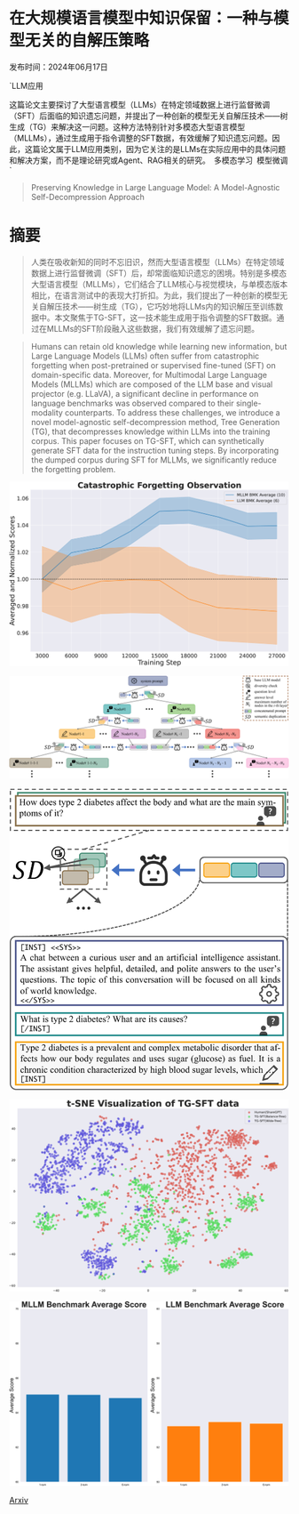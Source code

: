 # 在大规模语言模型中知识保留：一种与模型无关的自解压策略

发布时间：2024年06月17日

`LLM应用

这篇论文主要探讨了大型语言模型（LLMs）在特定领域数据上进行监督微调（SFT）后面临的知识遗忘问题，并提出了一种创新的模型无关自解压技术——树生成（TG）来解决这一问题。这种方法特别针对多模态大型语言模型（MLLMs），通过生成用于指令调整的SFT数据，有效缓解了知识遗忘问题。因此，这篇论文属于LLM应用类别，因为它关注的是LLMs在实际应用中的具体问题和解决方案，而不是理论研究或Agent、RAG相关的研究。` `多模态学习` `模型微调`

> Preserving Knowledge in Large Language Model: A Model-Agnostic Self-Decompression Approach

# 摘要

> 人类在吸收新知的同时不忘旧识，然而大型语言模型（LLMs）在特定领域数据上进行监督微调（SFT）后，却常面临知识遗忘的困境。特别是多模态大型语言模型（MLLMs），它们结合了LLM核心与视觉模块，与单模态版本相比，在语言测试中的表现大打折扣。为此，我们提出了一种创新的模型无关自解压技术——树生成（TG），它巧妙地将LLMs内的知识解压至训练数据中。本文聚焦于TG-SFT，这一技术能生成用于指令调整的SFT数据。通过在MLLMs的SFT阶段融入这些数据，我们有效缓解了遗忘问题。

> Humans can retain old knowledge while learning new information, but Large Language Models (LLMs) often suffer from catastrophic forgetting when post-pretrained or supervised fine-tuned (SFT) on domain-specific data. Moreover, for Multimodal Large Language Models (MLLMs) which are composed of the LLM base and visual projector (e.g. LLaVA), a significant decline in performance on language benchmarks was observed compared to their single-modality counterparts. To address these challenges, we introduce a novel model-agnostic self-decompression method, Tree Generation (TG), that decompresses knowledge within LLMs into the training corpus. This paper focuses on TG-SFT, which can synthetically generate SFT data for the instruction tuning steps. By incorporating the dumped corpus during SFT for MLLMs, we significantly reduce the forgetting problem.

![在大规模语言模型中知识保留：一种与模型无关的自解压策略](../../../paper_images/2406.11354/x1.png)

![在大规模语言模型中知识保留：一种与模型无关的自解压策略](../../../paper_images/2406.11354/x2.png)

![在大规模语言模型中知识保留：一种与模型无关的自解压策略](../../../paper_images/2406.11354/x3.png)

![在大规模语言模型中知识保留：一种与模型无关的自解压策略](../../../paper_images/2406.11354/x4.png)

![在大规模语言模型中知识保留：一种与模型无关的自解压策略](../../../paper_images/2406.11354/x5.png)

[Arxiv](https://arxiv.org/abs/2406.11354)